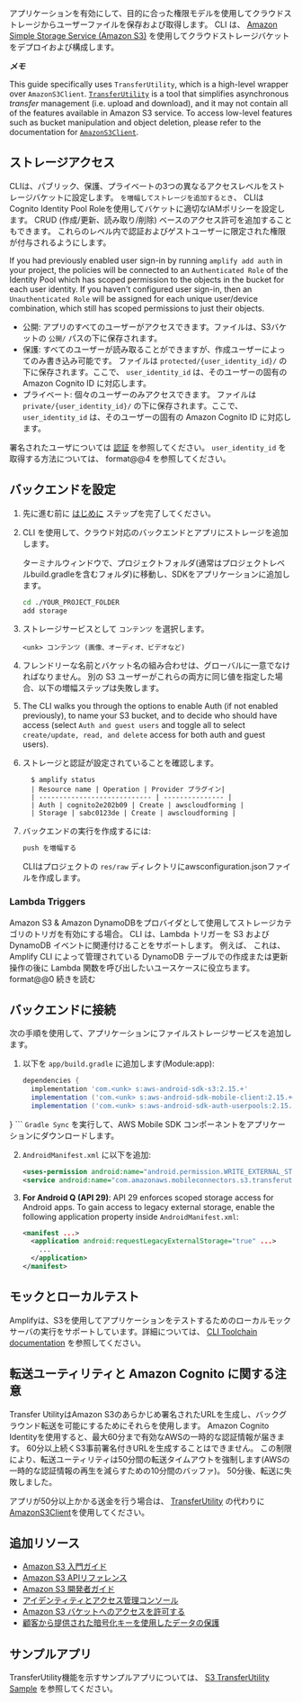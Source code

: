 アプリケーションを有効にして、目的に合った権限モデルを使用してクラウドストレージからユーザーファイルを保存および取得します。 CLI は、 [Amazon Simple Storage Service (Amazon S3)](http://docs.aws.amazon.com/AmazonS3/latest/dev/) を使用してクラウドストレージバケットをデプロイおよび構成します。

**_メモ_**

This guide specifically uses `TransferUtility`, which is a high-level wrapper over `AmazonS3Client`. [`TransferUtility`](https://aws-amplify.github.io/aws-sdk-android/docs/reference/com/amazonaws/mobileconnectors/s3/transferutility/TransferUtility.html) is a tool that simplifies asynchronous _transfer_ management (i.e. upload and download), and it may not contain all of the features available in Amazon S3 service. To access low-level features such as bucket manipulation and object deletion, please refer to the documentation for [`AmazonS3Client`](https://aws-amplify.github.io/aws-sdk-android/docs/reference/com/amazonaws/services/s3/AmazonS3Client.html).

## ストレージアクセス

CLIは、パブリック、保護、プライベートの3つの異なるアクセスレベルをストレージバケットに設定します。 `を増幅してストレージを追加するとき`、 CLIはCognito Identity Pool Roleを使用してバケットに適切なIAMポリシーを設定します。 CRUD (作成/更新、読み取り/削除) ベースのアクセス許可を追加することもできます。 これらのレベル内で認証およびゲストユーザーに限定された権限が付与されるようにします。

If you had previously enabled user sign-in by running `amplify add auth` in your project, the policies will be connected to an `Authenticated Role` of the Identity Pool which has scoped permission to the objects in the bucket for each user identity. If you haven't configured user sign-in, then an `Unauthenticated Role` will be assigned for each unique user/device combination, which still has scoped permissions to just their objects.

* 公開: アプリのすべてのユーザーがアクセスできます。ファイルは、S3バケットの `公開/` パスの下に保存されます。
* 保護: すべてのユーザーが読み取ることができますが、作成ユーザーによってのみ書き込み可能です。 ファイルは `protected/{user_identity_id}/` の下に保存されます。ここで、 `user_identity_id` は、そのユーザーの固有の Amazon Cognito ID に対応します。
* プライベート: 個々のユーザーのみアクセスできます。 ファイルは `private/{user_identity_id}/` の下に保存されます。ここで、 `user_identity_id` は、そのユーザーの固有の Amazon Cognito ID に対応します。

署名されたユーザについては [認証](~/sdk/auth/getting-started.md) を参照してください。 `user_identity_id` を取得する方法については、 format@@4 を参照してください。
## バックエンドを設定

1. 先に進む前に [はじめに](~/start/start.md) ステップを完了してください。

2. CLI を使用して、クラウド対応のバックエンドとアプリにストレージを追加します。

    ターミナルウィンドウで、プロジェクトフォルダ(通常はプロジェクトレベルbuild.gradleを含むフォルダ)に移動し、SDKをアプリケーションに追加します。

    ```bash
    cd ./YOUR_PROJECT_FOLDER
    add storage
    ```

3. ストレージサービスとして `コンテンツ` を選択します。

    ```console
    <unk> コンテンツ (画像、オーディオ、ビデオなど)
    ```

4. フレンドリーな名前とバケット名の組み合わせは、グローバルに一意でなければなりません。 別の S3 ユーザーがこれらの両方に同じ値を指定した場合、以下の増幅ステップは失敗します。

5. The CLI walks you through the options to enable Auth (if not enabled previously), to name your S3 bucket, and to decide who should have access (select `Auth and guest users` and toggle all to select `create/update, read, and delete` access for both auth and guest users).

6. ストレージと認証が設定されていることを確認します。

    ```console
      $ amplify status
      | Resource name | Operation | Provider プラグイン|
      | ---------------------------- | --------------- |
      | Auth | cognito2e202b09 | Create | awscloudforming |
      | Storage | sabc0123de | Create | awscloudforming |
      ```
7. バックエンドの実行を作成するには:

    ```bash
    push を増幅する
    ```

    CLIはプロジェクトの `res/raw` ディレクトリにawsconfiguration.jsonファイルを作成します。

### Lambda Triggers
Amazon S3 & Amazon DynamoDBをプロバイダとして使用してストレージカテゴリのトリガを有効にする場合。 CLI は、Lambda トリガーを S3 および DynamoDB イベントに関連付けることをサポートします。 例えば、 これは、Amplify CLI によって管理されている DynamoDB テーブルでの作成または更新操作の後に Lambda 関数を呼び出したいユースケースに役立ちます。 format@@0 続きを読む [](~/cli/usage/lambda-triggers.md#s3-lambda-triggers)

## バックエンドに接続

次の手順を使用して、アプリケーションにファイルストレージサービスを追加します。

1. 以下を `app/build.gradle` に追加します(Module:app):

    ```groovy
    dependencies {
      implementation 'com.<unk> s:aws-android-sdk-s3:2.15.+'
      implementation ('com.<unk> s:aws-android-sdk-mobile-client:2.15.+@aar') { transitive = true }
      implementation ('com.<unk> s:aws-android-sdk-auth-userpools:2.15.+@aar') { transitive = true }
}
    ```
    `Gradle Sync` を実行して、AWS Mobile SDK コンポーネントをアプリケーションにダウンロードします。

2. `AndroidManifest.xml` に以下を追加:

    ```xml
    <uses-permission android:name="android.permission.WRITE_EXTERNAL_STORAGE" />
    <service android:name="com.amazonaws.mobileconnectors.s3.transferutility.TransferService" android:enabled="true" />
    ```

3. **For Android Q (API 29)**: API 29 enforces scoped storage access for Android apps. To gain access to legacy external storage, enable the following application property inside `AndroidManifest.xml`:

    ```xml
    <manifest ...>
      <application android:requestLegacyExternalStorage="true" ...>
        ...
      </application>
    </manifest>
    ```

## モックとローカルテスト

Amplifyは、S3を使用してアプリケーションをテストするためのローカルモックサーバの実行をサポートしています。詳細については、 [CLI Toolchain documentation](~/cli/usage/mock.md) を参照してください。

## 転送ユーティリティと Amazon Cognito に関する注意

Transfer UtilityはAmazon S3のあらかじめ署名されたURLを生成し、バックグラウンド転送を可能にするためにそれらを使用します。 Amazon Cognito Identityを使用すると、最大60分まで有効なAWSの一時的な認証情報が届きます。 60分以上続くS3事前署名付きURLを生成することはできません。 この制限により、転送ユーティリティは50分間の転送タイムアウトを強制します(AWSの一時的な認証情報の再生を減らすための10分間のバッファ)。 50分後、転送に失敗しました。

アプリが50分以上かかる送金を行う場合は、 [TransferUtility](http://docs.aws.amazon.com/AWSAndroidSDK/latest/javadoc/com/amazonaws/services/s3/AmazonS3Client.html) の代わりに [AmazonS3Client](http://docs.aws.amazon.com/AWSAndroidSDK/latest/javadoc/com/amazonaws/mobileconnectors/s3/transferutility/TransferUtility.html)を使用してください。

## 追加リソース

* [Amazon S3 入門ガイド](http://docs.aws.amazon.com/AmazonS3/latest/gsg/GetStartedWithS3.html)
* [Amazon S3 APIリファレンス](http://docs.aws.amazon.com/AmazonS3/latest/API/Welcome.html)
* [Amazon S3 開発者ガイド](http://docs.aws.amazon.com/AmazonS3/latest/dev/Welcome.html)
* [アイデンティティとアクセス管理コンソール](https://console.aws.amazon.com/iam/home)
* [Amazon S3 バケットへのアクセスを許可する](http://blogs.aws.amazon.com/security/post/Tx3VRSWZ6B3SHAV/Writing-IAM-Policies-How-to-grant-access-to-an-Amazon-S3-bucket)
* [顧客から提供された暗号化キーを使用したデータの保護](https://docs.aws.amazon.com/AmazonS3/latest/dev/ServerSideEncryptionCustomerKeys.html)

## サンプルアプリ

TransferUtility機能を示すサンプルアプリについては、 [S3 TransferUtility Sample](https://github.com/awslabs/aws-sdk-android-samples/tree/master/S3TransferUtilitySample) を参照してください。
